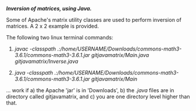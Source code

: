 **_Inversion of matrices, using Java._**

Some of Apache's matrix utility classes are used to perform inversion of matrices.  A 2 x 2 example is provided.


The following two linux terminal commands:

1. _javac -classpath .:/home/USERNAME/Downloads/commons-math3-3.6.1/commons-math3-3.6.1.jar gitjavamatrix/Main.java gitjavamatrix/Inverse.java_

2. _java -classpath .:/home/USERNAME/Downloads/commons-math3-3.6.1/commons-math3-3.6.1.jar gitjavamatrix/Main_

... work if a) the Apache 'jar' is in 'Downloads', b) the _.java_ files are in directory called gitjavamatrix, and c) you are one directory level higher than that. 
